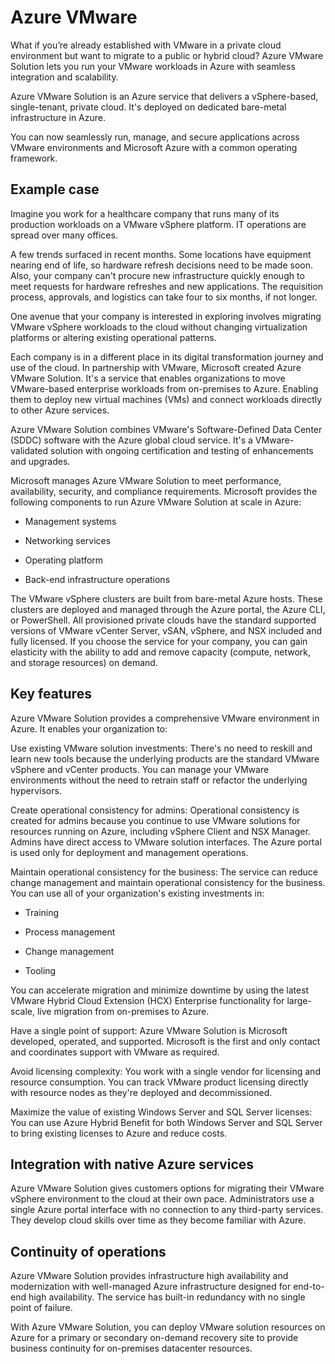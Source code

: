 # Azure VMware

What if you’re already established with VMware in a private cloud environment but want to migrate to a public or hybrid cloud? Azure VMware Solution lets you run your VMware workloads in Azure with seamless integration and scalability.

Azure VMware Solution is an Azure service that delivers a vSphere-based, single-tenant, private cloud. It's deployed on dedicated bare-metal infrastructure in Azure.

You can now seamlessly run, manage, and secure applications across VMware environments and Microsoft Azure with a common operating framework.

## Example case

Imagine you work for a healthcare company that runs many of its production workloads on a VMware vSphere platform. IT operations are spread over many offices.

A few trends surfaced in recent months. Some locations have equipment nearing end of life, so hardware refresh decisions need to be made soon. Also, your company can't procure new infrastructure quickly enough to meet requests for hardware refreshes and new applications. The requisition process, approvals, and logistics can take four to six months, if not longer.

One avenue that your company is interested in exploring involves migrating VMware vSphere workloads to the cloud without changing virtualization platforms or altering existing operational patterns.

Each company is in a different place in its digital transformation journey and use of the cloud. In partnership with VMware, Microsoft created Azure VMware Solution. It's a service that enables organizations to move VMware-based enterprise workloads from on-premises to Azure. Enabling them to deploy new virtual machines (VMs) and connect workloads directly to other Azure services.

Azure VMware Solution combines VMware's Software-Defined Data Center (SDDC) software with the Azure global cloud service. It's a VMware-validated solution with ongoing certification and testing of enhancements and upgrades.

Microsoft manages Azure VMware Solution to meet performance, availability, security, and compliance requirements. Microsoft provides the following components to run Azure VMware Solution at scale in Azure:

 - Management systems

 - Networking services

 - Operating platform

 - Back-end infrastructure operations

The VMware vSphere clusters are built from bare-metal Azure hosts. These clusters are deployed and managed through the Azure portal, the Azure CLI, or PowerShell. All provisioned private clouds have the standard supported versions of VMware vCenter Server, vSAN, vSphere, and NSX included and fully licensed. If you choose the service for your company, you can gain elasticity with the ability to add and remove capacity (compute, network, and storage resources) on demand.

## Key features

Azure VMware Solution provides a comprehensive VMware environment in Azure. It enables your organization to:

Use existing VMware solution investments: There's no need to reskill and learn new tools because the underlying products are the standard VMware vSphere and vCenter products. You can manage your VMware environments without the need to retrain staff or refactor the underlying hypervisors.

Create operational consistency for admins: Operational consistency is created for admins because you continue to use VMware solutions for resources running on Azure, including vSphere Client and NSX Manager. Admins have direct access to VMware solution interfaces. The Azure portal is used only for deployment and management operations.

Maintain operational consistency for the business: The service can reduce change management and maintain operational consistency for the business. You can use all of your organization's existing investments in:

 - Training

 - Process management

 - Change management

 - Tooling

You can accelerate migration and minimize downtime by using the latest VMware Hybrid Cloud Extension (HCX) Enterprise functionality for large-scale, live migration from on-premises to Azure.

Have a single point of support: Azure VMware Solution is Microsoft developed, operated, and supported. Microsoft is the first and only contact and coordinates support with VMware as required.

Avoid licensing complexity: You work with a single vendor for licensing and resource consumption. You can track VMware product licensing directly with resource nodes as they're deployed and decommissioned.

Maximize the value of existing Windows Server and SQL Server licenses: You can use Azure Hybrid Benefit for both Windows Server and SQL Server to bring existing licenses to Azure and reduce costs.

## Integration with native Azure services

Azure VMware Solution gives customers options for migrating their VMware vSphere environment to the cloud at their own pace. Administrators use a single Azure portal interface with no connection to any third-party services. They develop cloud skills over time as they become familiar with Azure.

## Continuity of operations

Azure VMware Solution provides infrastructure high availability and modernization with well-managed Azure infrastructure designed for end-to-end high availability. The service has built-in redundancy with no single point of failure.

With Azure VMware Solution, you can deploy VMware solution resources on Azure for a primary or secondary on-demand recovery site to provide business continuity for on-premises datacenter resources.

